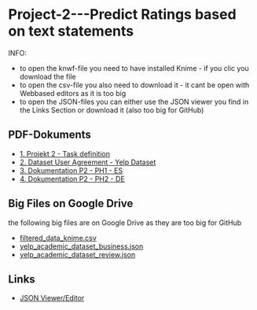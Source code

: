 # Project-2---Predict Ratings based on text statements

INFO: 
- to open the knwf-file you need to have installed Knime - if you clic you download the file
- to open the csv-file you also need to download it - it cant be open with Webbased editors as it is too big
- to open the JSON-files you can either use the JSON viewer you find in the Links Section or download it (also too big for GitHub)

## PDF-Dokuments

- [1. Projekt 2 - Task definition](./Proyecto%202%20-%20Impelia.pdf)
- [2. Dataset User Agreement - Yelp Dataset](./Dataset_User_Agreement.pdf)
- [3. Dokumentation P2 - PH1 - ES](./Dokumentation%20P2%20-%20PH1%20-%20ES.pdf)
- [4. Dokumentation P2 - PH2 - DE](./Dokumentation%20P2%20-%20PH2%20-%20DE.docx)

## Big Files on  Google Drive

the following big files are on Google Drive as they are too big for GitHub

- [filtered_data_knime.csv](https://drive.google.com/file/d/1InkIdDaAFB7wRO5mp1_NNyI_IF1CyPKm/view?usp=sharing)
- [yelp_academic_dataset_business.json](https://drive.google.com/file/d/1e5ruS7qt3d-hfiCLXAhO4Rh39sbVtuc0/view?usp=sharing)
- [yelp_academic_dataset_review.json](https://drive.google.com/file/d/1VG-aOdFmx1PYGsrFFF8en6z9gRsaDDuU/view?usp=sharing)

## Links

- [JSON Viewer/Editor](https://jsoneditoronline.org/)
